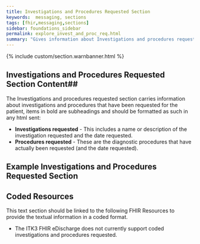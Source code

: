 ```yaml
---
title: Investigations and Procedures Requested Section
keywords:  messaging, sections
tags: [fhir,messaging,sections]
sidebar: foundations_sidebar
permalink: explore_invest_and_proc_req.html
summary: "Gives information about Investigations and procedures requested section"
---
```


{% include custom/section.warnbanner.html %}

## Investigations and Procedures Requested Section Content##
The Investigations and procedures requested section carries information about investigations and procedures that have been requested for the patient, items in bold are subheadings and should be formatted as such in any html sent:

- **Investigations requested** - This includes a name or description of the investigation requested and the date requested.
- **Procedures requested** - These are the diagnostic procedures that have actually been requested (and the date requested).

##  Example Investigations and Procedures Requested Section ##


<script src="https://gist.github.com/unicorn150161/9558b17ac3f46625880757cf54bb031c.js"></script>

## Coded Resources ##

This text section should be linked to the following FHIR Resources to provide the textual information in a coded format.

- The ITK3 FHIR eDischarge does not currently support coded investigations and procedures requested.









